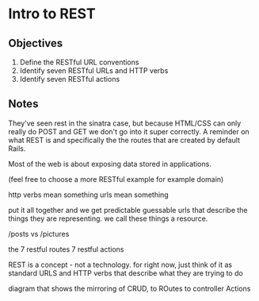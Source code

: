 # Intro to REST

## Objectives

1. Define the RESTful URL conventions
2. Identify seven RESTful URLs and HTTP verbs
3. Identify seven RESTful actions


## Notes

They've seen rest in the sinatra case, but because HTML/CSS can only really do POST and GET we don't go into it super correctly. A reminder on what REST is and specifically the the routes that are created by default Rails.


Most of the web is about exposing data stored in applications.

(feel free to choose a more RESTful example for example domain)

http verbs mean something urls mean something

put it all together and we get predictable guessable urls that describe the things they are representing. we call these things a resource.

/posts vs /pictures

the 7 restful routes 7 restful actions

REST is a concept - not a technology. for right now, just think of it as standard URLS and HTTP verbs that describe what they are trying to do

diagram that shows the mirroring of CRUD, to ROutes to controller Actions
